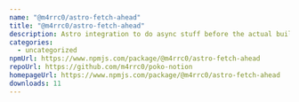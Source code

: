 ```yaml
---
name: "@m4rrc0/astro-fetch-ahead"
title: "@m4rrc0/astro-fetch-ahead"
description: Astro integration to do async stuff before the actual build
categories:
  - uncategorized
npmUrl: https://www.npmjs.com/package/@m4rrc0/astro-fetch-ahead
repoUrl: https://github.com/m4rrc0/poko-notion
homepageUrl: https://www.npmjs.com/package/@m4rrc0/astro-fetch-ahead
downloads: 11
---
```

